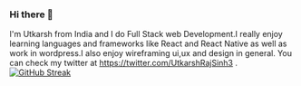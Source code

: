 ### Hi there 👋

I'm Utkarsh from India and I do Full Stack web Development.I really enjoy learning languages and frameworks like React and React Native as well as work in wordpress.I also enjoy wireframing ui,ux and design in general. You can check my twitter at https://twitter.com/UtkarshRajSinh3 .
[![GitHub Streak](http://github-readme-streak-stats.herokuapp.com?user=UTKARSHRAJSINHA&theme=dark)](https://git.io/streak-stats)
